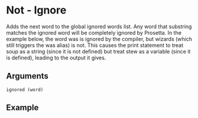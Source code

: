 # Not - Ignore

Adds the next word to the global ignored words list. Any word that substring matches the ignored word will be completely ignored by Prosetta. In the example below, the word was is ignored by the compiler, but wizards (which still triggers the was alias) is not. This causes the print statement to treat soup as a string (since it is not defined) but treat stew as a variable (since it is defined), leading to the output it gives.

## Arguments

```ignored (word)```

## Example

<editor :code='`
Ignore Example
by Milo Jacobs and Nothaniel\n
not was.
was soup two.
wizards stew three.
pri soup.
pri stew.
`' 
:code-wordier=null
output-method='console'></editor>